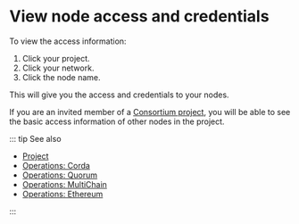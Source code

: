# View node access and credentials

To view the access information:

1. Click your project.
1. Click your network.
1. Click the node name.

This will give you the access and credentials to your nodes.

If you are an invited member of a [Consortium project](/glossary/consortium-project), you will be able to see the basic access information of other nodes in the project.

::: tip See also

* [Project](/glossary/project)
* [Operations: Corda](/operations/corda/)
* [Operations: Quorum](/operations/quorum/)
* [Operations: MultiChain](/operations/multichain/)
* [Operations: Ethereum](/operations/ethereum/)

:::
